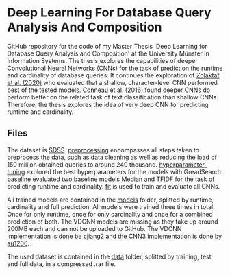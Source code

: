# Deep Learning For Database Query Analysis And Composition
GitHub repository for the code of my Master Thesis 'Deep Learning for Database Query Analysis and Composition' at the University Münster in Information Systems. The thesis explores the capabilities of deeper Convolutional Neural Networks (CNNs) for the task of prediction the runtime and cardinality of database queries. It continues the exploration of [Zolaktaf et al. (2020)](https://dl.acm.org/doi/10.1145/3318464.3380602) who evaluated that a shallow, character-level CNN performed best of the tested models. [Conneau et al. (2016)](https://arxiv.org/abs/1606.01781) found deeper CNNs do perform better on the related task of text classification than shallow CNNs. Therefore, the thesis explores the idea of very deep CNN for predicting runtime and cardinality.

## Files
The dataset is [SDSS](https://www.sdss.org/). [preprocessing](/preprocessing.ipynb) encompasses all steps taken to preprocess the data, such as data cleaning as well as reducing the load of 150 million obtained queries to around 240 thousand. [hyperparameter-tuning](/hyperparameter-tuning.ipynb) explored the best hyperparameters for the models with GreadSearch. [baseline](/baseline.ipynb) evaluated two baseline models Median and TFIDF for the task of predicting runtime and cardinality. [fit](/fit.ipynb) is used to train and evaluate all CNNs.

All trained models are contained in the [models](/models) folder, splitted by runtime, cardinality and full prediction. All models were trained three times in total. Once for only runtime, once for only cardinality and once for a combined prediction of both. The VDCNN models are missing as they take up around 200MB each and can not be uploaded to GitHub. The VDCNN implementation is done be [cjiang2](https://github.com/cjiang2/VDCNN) and the CNN3 implementation is done by [au1206](https://github.com/au1206/Convolutional-Neural-Networks-for-Sentence-Classification/blob/master/cnn_sentence_classification.ipynb).

The used dataset is contained in the [data](/data) folder, splitted by training, test and full data, in a compressed .rar file.
